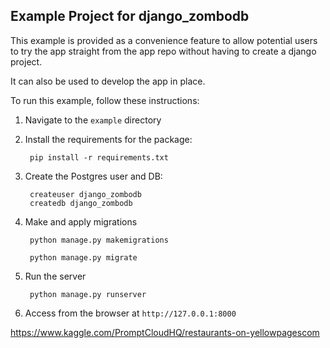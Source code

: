 ## Example Project for django_zombodb

This example is provided as a convenience feature to allow potential users to try the app straight from the app repo without having to create a django project.

It can also be used to develop the app in place.

To run this example, follow these instructions:

1. Navigate to the `example` directory
2. Install the requirements for the package:
		
		pip install -r requirements.txt

3. Create the Postgres user and DB:

        createuser django_zombodb
        createdb django_zombodb
		
4. Make and apply migrations

		python manage.py makemigrations
		
		python manage.py migrate
		
5. Run the server

		python manage.py runserver
		
6. Access from the browser at `http://127.0.0.1:8000`


https://www.kaggle.com/PromptCloudHQ/restaurants-on-yellowpagescom
